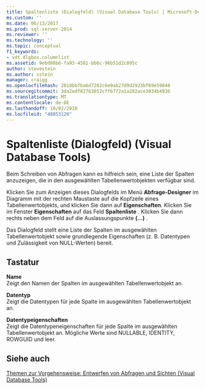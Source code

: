 ```yaml
---
title: Spaltenliste (Dialogfeld) (Visual Database Tools) | Microsoft-Dokumentation
ms.custom: ''
ms.date: 06/13/2017
ms.prod: sql-server-2014
ms.reviewer: ''
ms.technology: ''
ms.topic: conceptual
f1_keywords:
- vdt.dlgbox.columnlist
ms.assetid: 9ebd08b6-fa93-4581-bb6c-96b51d2c895c
author: stevestein
ms.author: sstein
manager: craigg
ms.openlocfilehash: 2018bbfba6d7282c6e9ab27d9d2923bf69e59048
ms.sourcegitcommit: 3da2edf82763852cff6772a1a282ace3034b4936
ms.translationtype: MT
ms.contentlocale: de-DE
ms.lasthandoff: 10/02/2018
ms.locfileid: "48053120"
---
```

# <a name="column-list-dialog-box-visual-database-tools"></a>Spaltenliste (Dialogfeld) (Visual Database Tools)
  Beim Schreiben von Abfragen kann es hilfreich sein, eine Liste der Spalten anzuzeigen, die in den ausgewählten Tabellenwertobjekten verfügbar sind.  
  
 Klicken Sie zum Anzeigen dieses Dialogfelds im Menü **Abfrage-Designer** im Diagramm mit der rechten Maustaste auf die Kopfzeile eines Tabellenwertobjekts, und klicken Sie dann auf **Eigenschaften**. Klicken Sie im Fenster **Eigenschaften** auf das Feld **Spaltenliste** . Klicken Sie dann rechts neben dem Feld auf die Auslassungspunkte **(...)** .  
  
 Das Dialogfeld stellt eine Liste der Spalten im ausgewählten Tabellenwertobjekt sowie grundlegende Eigenschaften (z. B. Datentypen und Zulässigkeit von NULL-Werten) bereit.  
  
## <a name="options"></a>Tastatur  
 **Name**  
 Zeigt den Namen der Spalten im ausgewählten Tabellenwertobjekt an.  
  
 **Datentyp**  
 Zeigt die Datentypen für jede Spalte im ausgewählten Tabellenwertobjekt an.  
  
 **Datentypeigenschaften**  
 Zeigt die Datentypeneigenschaften für jede Spalte im ausgewählten Tabellenwertobjekt an. Mögliche Werte sind NULLABLE, IDENTITY, ROWGUID und leer.  
  
## <a name="see-also"></a>Siehe auch  
 [Themen zur Vorgehensweise: Entwerfen von Abfragen und Sichten &#40;Visual Database Tools&#41;](visual-database-tools.md)  
  
  
